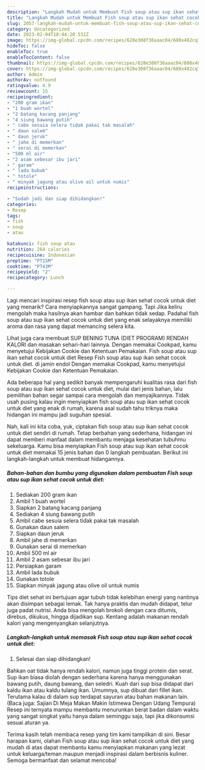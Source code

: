 ```yaml
---
description: "Langkah Mudah untuk Membuat Fish soup atau sup ikan sehat cocok untuk dietMenu Sahur"
title: "Langkah Mudah untuk Membuat Fish soup atau sup ikan sehat cocok untuk dietMenu Sahur"
slug: 2057-langkah-mudah-untuk-membuat-fish-soup-atau-sup-ikan-sehat-cocok-untuk-dietmenu-sahur
category: Uncategorized
date: 2023-02-04T18:44:20.531Z
image: https://img-global.cpcdn.com/recipes/628e308f36aaac04/680x482cq70/fish-soup-atau-sup-ikan-sehat-cocok-untuk-diet-foto-resep-utama.jpg
hideToc: false
enableToc: true
enableTocContent: false
thumbnail: https://img-global.cpcdn.com/recipes/628e308f36aaac04/680x482cq70/fish-soup-atau-sup-ikan-sehat-cocok-untuk-diet-foto-resep-utama.jpg
cover: https://img-global.cpcdn.com/recipes/628e308f36aaac04/680x482cq70/fish-soup-atau-sup-ikan-sehat-cocok-untuk-diet-foto-resep-utama.jpg
author: Admin
authorAv: notfound
ratingvalue: 4.9
reviewcount: 15
recipeingredient:
- "200 gram ikan"
- "1 buah wortel"
- "2 batang kacang panjang"
- "4 siung bawang putih"
- " cabe sesuia selera tidak pakai tak masalah"
- " daun salem"
- " daun jeruk"
- " jahe di memerkan"
- " serai di memerkan"
- "500 ml air"
- "2 asam sebesar ibu jari"
- " garam"
- " lada bubuk"
- " totole"
- " minyak jagung atau olive oil untuk numis"
recipeinstructions:

- "Sudah jadi dan siap dihidangkan!"
categories:
- Resep
tags:
- fish
- soup
- atau

katakunci: fish soup atau 
nutrition: 264 calories
recipecuisine: Indonesian
preptime: "PT15M"
cooktime: "PT43M"
recipeyield: "2"
recipecategory: Lunch

---
```



Lagi mencari inspirasi resep fish soup atau sup ikan sehat cocok untuk diet yang menarik? Cara menyiapkannya sangat gampang. Tapi Jika keliru mengolah maka hasilnya akan hambar dan bahkan tidak sedap. Padahal fish soup atau sup ikan sehat cocok untuk diet yang enak selayaknya memiliki aroma dan rasa yang dapat memancing selera kita.


Lihat juga cara membuat SUP BENING TUNA (DIET PROGRAM) RENDAH KALORI dan masakan sehari-hari lainnya. Dengan memakai Cookpad, kamu menyetujui Kebijakan Cookie dan Ketentuan Pemakaian. Fish soup atau sup ikan sehat cocok untuk diet Resep Fish soup atau sup ikan sehat cocok untuk diet. di jamin endol Dengan memakai Cookpad, kamu menyetujui Kebijakan Cookie dan Ketentuan Pemakaian.

Ada beberapa hal yang sedikit banyak mempengaruhi kualitas rasa dari fish soup atau sup ikan sehat cocok untuk diet, mulai dari jenis bahan, lalu pemilihan bahan segar sampai cara mengolah dan menyajikannya. Tidak usah pusing kalau ingin menyiapkan fish soup atau sup ikan sehat cocok untuk diet yang enak di rumah, karena asal sudah tahu triknya maka hidangan ini mampu jadi suguhan spesial.


Nah, kali ini kita coba, yuk, ciptakan fish soup atau sup ikan sehat cocok untuk diet sendiri di rumah. Tetap berbahan yang sederhana, hidangan ini dapat memberi manfaat dalam membantu menjaga kesehatan tubuhmu sekeluarga. Kamu bisa menyiapkan Fish soup atau sup ikan sehat cocok untuk diet memakai 15 jenis bahan dan 0 langkah pembuatan. Berikut ini langkah-langkah untuk membuat hidangannya.

<!--inarticleads1-->

##### Bahan-bahan dan bumbu yang digunakan dalam pembuatan Fish soup atau sup ikan sehat cocok untuk diet:

1. Sediakan 200 gram ikan
1. Ambil 1 buah wortel
1. Siapkan 2 batang kacang panjang
1. Sediakan 4 siung bawang putih
1. Ambil  cabe sesuia selera tidak pakai tak masalah
1. Gunakan  daun salem
1. Siapkan  daun jeruk
1. Ambil  jahe di memerkan
1. Gunakan  serai di memerkan
1. Ambil 500 ml air
1. Ambil 2 asam sebesar ibu jari
1. Persiapkan  garam
1. Ambil  lada bubuk
1. Gunakan  totole
1. Siapkan  minyak jagung atau olive oil untuk numis


Tips diet sehat ini bertujuan agar tubuh tidak kelebihan energi yang nantinya akan disimpan sebagai lemak. Tak hanya praktis dan mudah didapat, telur juga padat nutrisi. Anda bisa mengolah brokoli dengan cara ditumis, direbus, dikukus, hingga dijadikan sup. Kentang adalah makanan rendah kalori yang mengenyangkan selanjutnya. 

<!--inarticleads2-->

##### Langkah-langkah untuk memasak Fish soup atau sup ikan sehat cocok untuk diet:


1. Selesai dan siap dihidangkan!

Bahkan oat tidak hanya rendah kalori, namun juga tinggi protein dan serat. Sup ikan biasa diolah dengan sederhana karena hanya menggunakan bawang putih, daung bawang, dan seledri. Kuah dari sup bisa didapat dari kaldu ikan atau kaldu tulang ikan. Umumnya, sup dibuat dari fillet ikan. Terutama kalau di dalam sup terdapat sayuran atau bahan makanan lain. (Baca juga: Sajian Di Meja Makan Makin Istimewa Dengan Udang Tempura) Resep ini ternyata mampu membantu menurunkan berat badan dalam waktu yang sangat singkat yaitu hanya dalam seminggu saja, tapi jika dikonsumsi sesuai aturan ya. 

Terima kasih telah membaca resep yang tim kami tampilkan di sini. Besar harapan kami, olahan Fish soup atau sup ikan sehat cocok untuk diet yang mudah di atas dapat membantu kamu menyiapkan makanan yang lezat untuk keluarga/teman maupun menjadi inspirasi dalam berbisnis kuliner. Semoga bermanfaat dan selamat mencoba!
